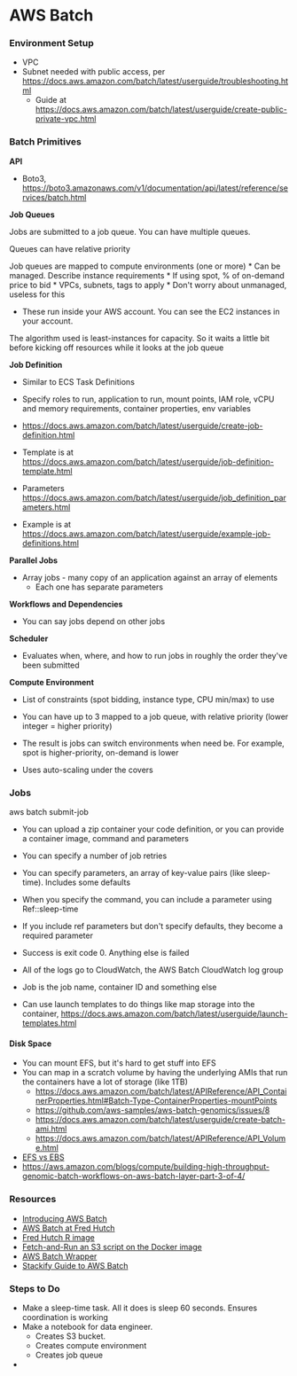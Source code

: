 # AWS Batch

### Environment Setup

* VPC
* Subnet needed with public access, per https://docs.aws.amazon.com/batch/latest/userguide/troubleshooting.html
	* Guide at https://docs.aws.amazon.com/batch/latest/userguide/create-public-private-vpc.html


### Batch Primitives

**API**

* Boto3, https://boto3.amazonaws.com/v1/documentation/api/latest/reference/services/batch.html 

**Job Queues**

Jobs are submitted to a job queue. You can have multiple queues.

Queues can have relative priority

Job queues are mapped to compute environments (one or more)
	* Can be managed. Describe instance requirements
	* If using spot, % of on-demand price to bid
	* VPCs, subnets, tags to apply
	* Don't worry about unmanaged, useless for this

* These run inside your AWS account. You can see the EC2 instances in your account. 

The algorithm used is least-instances for capacity. So it waits a little bit before kicking off resources while it looks at the job queue


**Job Definition**

* Similar to ECS Task Definitions
* Specify roles to run, application to run, mount points, IAM role, vCPU and memory requirements, container properties, env variables

* https://docs.aws.amazon.com/batch/latest/userguide/create-job-definition.html
* Template is at https://docs.aws.amazon.com/batch/latest/userguide/job-definition-template.html 
* Parameters https://docs.aws.amazon.com/batch/latest/userguide/job_definition_parameters.html 
* Example is at https://docs.aws.amazon.com/batch/latest/userguide/example-job-definitions.html 


**Parallel Jobs**

* Array jobs - many copy of an application against an array of elements
	* Each one has separate parameters

**Workflows and Dependencies**

* You can say jobs depend on other jobs

**Scheduler**

* Evaluates when, where, and how to run jobs in roughly the order they've been submitted



**Compute Environment**

* List of constraints (spot bidding, instance type, CPU min/max) to use
* You can have up to 3 mapped to a job queue, with relative priority (lower integer = higher priority)
* The result is jobs can switch environments when need be. For example, spot is higher-priority, on-demand is lower

* Uses auto-scaling under the covers



### Jobs

aws batch submit-job 

* You can upload a zip container your code definition, or you can provide a container image, command and parameters

* You can specify a number of job retries

* You can specify parameters, an array of key-value pairs (like sleep-time). Includes some defaults
* When you specify the command, you can include a parameter using Ref::sleep-time
* If you include ref parameters but don't specify defaults, they become a required parameter
* Success is exit code 0. Anything else is failed

* All of the logs go to CloudWatch, the AWS Batch CloudWatch log group
* Job is the job name, container ID and something else

* Can use launch templates to do things like map storage into the container, https://docs.aws.amazon.com/batch/latest/userguide/launch-templates.html 


#### Disk Space

* You can mount EFS, but it's hard to get stuff into EFS
* You can map in a scratch volume by having the underlying AMIs that run the containers have a lot of storage (like 1TB)
	* https://docs.aws.amazon.com/batch/latest/APIReference/API_ContainerProperties.html#Batch-Type-ContainerProperties-mountPoints
	* https://github.com/aws-samples/aws-batch-genomics/issues/8
   * https://docs.aws.amazon.com/batch/latest/userguide/create-batch-ami.html
   * https://docs.aws.amazon.com/batch/latest/APIReference/API_Volume.html
* [EFS vs EBS](https://hackernoon.com/25-things-you-should-know-about-amazon-elastic-file-system-2023255303ea)
* https://aws.amazon.com/blogs/compute/building-high-throughput-genomic-batch-workflows-on-aws-batch-layer-part-3-of-4/

### Resources

* [Introducing AWS Batch](https://www.youtube.com/watch?v=ebwfhSS4ZkY&feature=youtu.be)
* [AWS Batch at Fred Hutch](https://fredhutch.github.io/aws-batch-at-hutch-docs/)
* [Fred Hutch R image](https://hub.docker.com/r/fredhutch/ls2_r/)
* [Fetch-and-Run an S3 script on the Docker image](https://aws.amazon.com/blogs/compute/creating-a-simple-fetch-and-run-aws-batch-job/)
* [AWS Batch Wrapper](https://github.com/FredHutch/aws-batch-wrapper)
* [Stackify Guide to AWS Batch](https://stackify.com/aws-batch-guide/)


### Steps to Do

* Make a sleep-time task. All it does is sleep 60 seconds. Ensures coordination is working
* Make a notebook for data engineer. 
	* Creates S3 bucket. 
	* Creates compute environment
	* Creates job queue
* 
